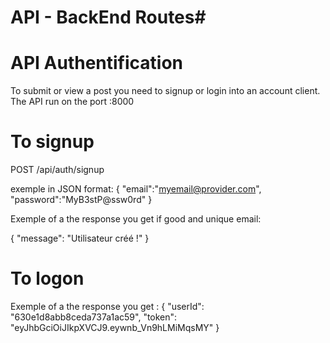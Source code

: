 # API - BackEnd Routes#

# API Authentification

To submit or view a post you need to signup or login into an account client.
The API run on the port :8000

# To signup

POST /api/auth/signup

exemple in JSON format:
{
"email":"myemail@provider.com",
"password":"MyB3stP@ssw0rd"
}

Exemple of a the response you get if good and unique email:

{
"message": "Utilisateur créé !"
}

# To logon

Exemple of a the response you get :
{
"userId": "630e1d8abb8ceda737a1ac59",
"token": "eyJhbGciOiJIkpXVCJ9.eywnb_Vn9hLMiMqsMY"
}
